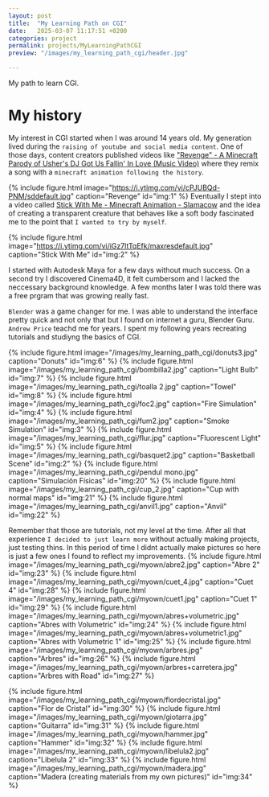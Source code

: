```yaml
---
layout: post
title:  "My Learning Path on CGI"
date:   2025-03-07 11:17:51 +0200
categories: project
permalink: projects/MyLearningPathCGI
preview: "/images/my_learning_path_cgi/header.jpg"

---
```

<!-- abstract --> 
My path to learn CGI.
<!-- end-abstract -->

# My history
My interest in CGI started when I was around 14 years old. My generation lived during the ``raising of youtube and social media content``. One of those days, content creators published videos like 
["Revenge" - A Minecraft Parody of Usher's DJ Got Us Fallin' In Love (Music Video)](https://www.youtube.com/watch?v=cPJUBQd-PNM) where they remix a song with a ``minecraft animation following the history``. 

{% include figure.html image="https://i.ytimg.com/vi/cPJUBQd-PNM/sddefault.jpg" 
    caption="Revenge" 
    id="img:1"
%}
Eventually I stept into a video called  [Stick With Me - Minecraft Animation - Slamacow](https://www.youtube.com/watch?v=iGz7ltTqEfk) and the idea of creating a transparent creature that behaves like a soft body fascinated me to the point that ``I wanted to try by myself``. 

{% include figure.html image="https://i.ytimg.com/vi/iGz7ltTqEfk/maxresdefault.jpg" 
    caption="Stick With Me" 
    id="img:2"
%}

I started with Autodesk Maya for a few days without much success. On a second try I discovered Cinema4D, it felt cumbersom and I lacked the neccessary background knowledge. A few months later I was told there was a free prgram that was growing really fast.

``Blender`` was a game changer for me. I was able to understand the interface pretty quick and not only that but I found on internet a guru, Blender Guru. ``Andrew Price`` teachd me for years. I spent my following years recreating tutorials and studiyng the basics of CGI.

{% include figure.html image="/images/my_learning_path_cgi/donuts3.jpg" 
    caption="Donuts" 
    id="img:6"
%}
{% include figure.html image="/images/my_learning_path_cgi/bombilla2.jpg" 
    caption="Light Bulb" 
    id="img:7"
%}
{% include figure.html image="/images/my_learning_path_cgi/toalla 2.jpg" 
    caption="Towel" 
    id="img:8"
%}
{% include figure.html image="/images/my_learning_path_cgi/foc2.jpg" 
    caption="Fire Simulation" 
    id="img:4"
%}
{% include figure.html image="/images/my_learning_path_cgi/fum2.jpg" 
    caption="Smoke Simulation" 
    id="img:3"
%}
{% include figure.html image="/images/my_learning_path_cgi/flur.jpg" 
    caption="Fluorescent Light" 
    id="img:5"
%}
{% include figure.html image="/images/my_learning_path_cgi/basquet2.jpg" 
    caption="Basketball Scene" 
    id="img:2"
%}
{% include figure.html image="/images/my_learning_path_cgi/pendul mono.jpg" 
    caption="Simulación Físicas" 
    id="img:20"
%}
{% include figure.html image="/images/my_learning_path_cgi/cup_2.jpg" 
    caption="Cup with normal maps" 
    id="img:21"
%}
{% include figure.html image="/images/my_learning_path_cgi/anvil1.jpg" 
    caption="Anvil" 
    id="img:22"
%}


Remember that those are tutorials, not my level at the time. After all that experience ``I decided to just learn more`` without actually making projects, just testing thins. In this period of time I didnt actually make pictures so here is just a few ones I found to reflect my improvements. 
{% include figure.html image="/images/my_learning_path_cgi/myown/abre2.jpg" 
    caption="Abre 2" 
    id="img:23"
%}
{% include figure.html image="/images/my_learning_path_cgi/myown/cuet_4.jpg" 
    caption="Cuet 4" 
    id="img:28"
%}
{% include figure.html image="/images/my_learning_path_cgi/myown/cuet1.jpg" 
    caption="Cuet 1" 
    id="img:29"
%}
{% include figure.html image="/images/my_learning_path_cgi/myown/abres+volumetric.jpg" 
    caption="Abres with Volumetric" 
    id="img:24"
%}
{% include figure.html image="/images/my_learning_path_cgi/myown/abres+volumetric1.jpg" 
    caption="Abres with Volumetric 1" 
    id="img:25"
%}
{% include figure.html image="/images/my_learning_path_cgi/myown/arbres.jpg" 
    caption="Arbres" 
    id="img:26"
%}
{% include figure.html image="/images/my_learning_path_cgi/myown/arbres+carretera.jpg" 
    caption="Arbres with Road" 
    id="img:27"
%}


{% include figure.html image="/images/my_learning_path_cgi/myown/flordecristal.jpg" 
    caption="Flor de Cristal" 
    id="img:30"
%}
{% include figure.html image="/images/my_learning_path_cgi/myown/giotarra.jpg" 
    caption="Guitarra" 
    id="img:31"
%}
{% include figure.html image="/images/my_learning_path_cgi/myown/hammer.jpg" 
    caption="Hammer" 
    id="img:32"
%}
{% include figure.html image="/images/my_learning_path_cgi/myown/libelula2.jpg" 
    caption="Libelula 2" 
    id="img:33"
%}
{% include figure.html image="/images/my_learning_path_cgi/myown/madera.jpg" 
    caption="Madera (creating materials from my own pictures)" 
    id="img:34"
%}